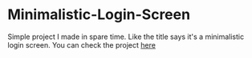 # Minimalistic-Login-Screen
Simple project I made in spare time. Like the title says it's a minimalistic login screen.
You can check the project [here](https://ahmedskulj00.github.io/Minimalistic-Login-Screen/)
